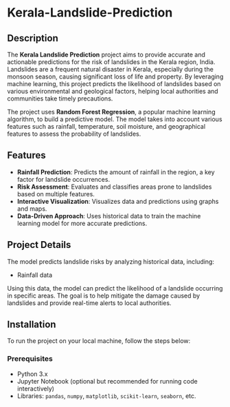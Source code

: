 # Kerala-Landslide-Prediction

## Description

The **Kerala Landslide Prediction** project aims to provide accurate and actionable predictions for the risk of landslides in the Kerala region, India. Landslides are a frequent natural disaster in Kerala, especially during the monsoon season, causing significant loss of life and property. By leveraging machine learning, this project predicts the likelihood of landslides based on various environmental and geological factors, helping local authorities and communities take timely precautions.

The project uses **Random Forest Regression**, a popular machine learning algorithm, to build a predictive model. The model takes into account various features such as rainfall, temperature, soil moisture, and geographical features to assess the probability of landslides.

## Features

- **Rainfall Prediction**: Predicts the amount of rainfall in the region, a key factor for landslide occurrences.
- **Risk Assessment**: Evaluates and classifies areas prone to landslides based on multiple features.
- **Interactive Visualization**: Visualizes data and predictions using graphs and maps.
- **Data-Driven Approach**: Uses historical data to train the machine learning model for more accurate predictions.
  
## Project Details

The model predicts landslide risks by analyzing historical data, including:
- Rainfall data

Using this data, the model can predict the likelihood of a landslide occurring in specific areas. The goal is to help mitigate the damage caused by landslides and provide real-time alerts to local authorities.

## Installation

To run the project on your local machine, follow the steps below:

### Prerequisites

- Python 3.x
- Jupyter Notebook (optional but recommended for running code interactively)
- Libraries: `pandas`, `numpy`, `matplotlib`, `scikit-learn`, `seaborn`, etc.
